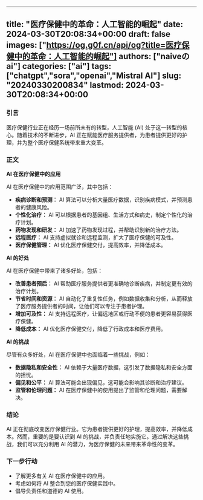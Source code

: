 
---
title: "医疗保健中的革命：人工智能的崛起"
date: 2024-03-30T20:08:34+00:00
draft: false
images: ["https://og.g0f.cn/api/og?title=医疗保健中的革命：人工智能的崛起"]
authors: ["naiveのai"]
categories: ["ai"]
tags: ["chatgpt","sora","openai","Mistral AI"]
slug: "20240330200834"
lastmod: 2024-03-30T20:08:34+00:00
---
### 引言

医疗保健行业正在经历一场前所未有的转型，人工智能 (AI) 处于这一转型的核心。随着技术的不断进步，AI 正在赋能医疗服务提供者，为患者提供更好的护理，并为整个医疗保健系统带来重大变革。

### 正文

**AI 在医疗保健中的应用**

AI 在医疗保健中的应用范围广泛，其中包括：

* **疾病诊断和预测：** AI 算法可以分析大量医疗数据，识别疾病模式，并预测患者的健康风险。
* **个性化治疗：** AI 可以根据患者的基因组、生活方式和病史，制定个性化的治疗计划。
* **药物发现和研发：** AI 加速了药物发现过程，并帮助识别新的治疗方法。
* **远程医疗：** AI 支持虚拟就诊和远程监测，扩大了医疗保健的可及性。
* **医疗保健管理：** AI 优化医疗保健交付，提高效率，并降低成本。

**AI 的好处**

AI 在医疗保健中带来了诸多好处，包括：

* **改善患者预后：** AI 帮助医疗服务提供者更准确地诊断疾病，并制定更有效的治疗计划。
* **节省时间和资源：** AI 自动化了重复性任务，例如数据收集和分析，从而释放了医疗服务提供者的时间，让他们可以专注于患者护理。
* **增加可及性：** AI 支持远程医疗，让偏远地区或行动不便的患者更容易获得医疗保健。
* **降低成本：** AI 优化医疗保健交付，降低了行政成本和医疗费用。

**AI 的挑战**

尽管有众多好处，AI 在医疗保健中也面临着一些挑战，例如：

* **数据隐私和安全性：** AI 依赖于大量医疗数据，这引发了数据隐私和安全方面的担忧。
* **偏见和公平：** AI 算法可能会出现偏见，这可能会影响其诊断和治疗建议。
* **监管和伦理问题：** AI 在医疗保健中的使用提出了监管和伦理问题，需要解决。

### 结论

AI 正在彻底改变医疗保健行业。它为患者提供更好的护理，提高效率，并降低成本。然而，重要的是要认识到 AI 的挑战，并负责任地实施它。通过解决这些挑战，我们可以充分利用 AI 的潜力，为医疗保健的未来带来革命性的变革。

### 下一步行动

* 了解更多有关 AI 在医疗保健中的应用。
* 考虑如何将 AI 整合到您的医疗保健实践中。
* 倡导负责任和道德的 AI 使用。